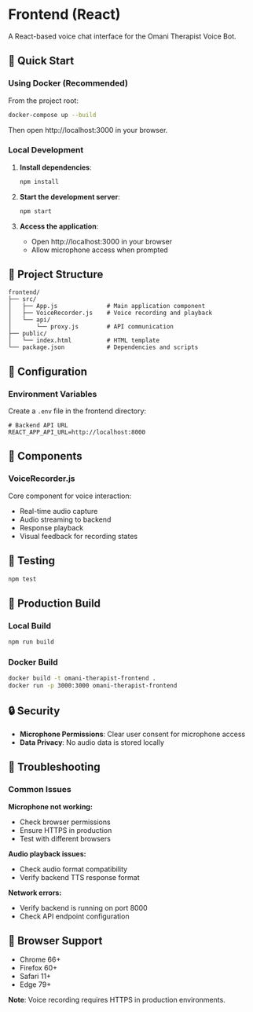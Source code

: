 # Frontend (React)

A React-based voice chat interface for the Omani Therapist Voice Bot.

## 🚀 Quick Start

### Using Docker (Recommended)

From the project root:
```bash
docker-compose up --build
```

Then open http://localhost:3000 in your browser.

### Local Development

1. **Install dependencies**:
   ```bash
   npm install
   ```

2. **Start the development server**:
   ```bash
   npm start
   ```

3. **Access the application**:
   - Open http://localhost:3000 in your browser
   - Allow microphone access when prompted

## 📁 Project Structure

```
frontend/
├── src/
│   ├── App.js              # Main application component
│   ├── VoiceRecorder.js    # Voice recording and playback
│   └── api/
│       └── proxy.js        # API communication
├── public/
│   └── index.html          # HTML template
└── package.json            # Dependencies and scripts
```

## 🔧 Configuration

### Environment Variables

Create a `.env` file in the frontend directory:

```env
# Backend API URL
REACT_APP_API_URL=http://localhost:8000
```

## 🎨 Components

### VoiceRecorder.js
Core component for voice interaction:
- Real-time audio capture
- Audio streaming to backend
- Response playback
- Visual feedback for recording states

## 🧪 Testing

```bash
npm test
```

## 🚀 Production Build

### Local Build
```bash
npm run build
```

### Docker Build
```bash
docker build -t omani-therapist-frontend .
docker run -p 3000:3000 omani-therapist-frontend
```

## 🔒 Security

- **Microphone Permissions**: Clear user consent for microphone access
- **Data Privacy**: No audio data is stored locally

## 🐛 Troubleshooting

### Common Issues

**Microphone not working:**
- Check browser permissions
- Ensure HTTPS in production
- Test with different browsers

**Audio playback issues:**
- Check audio format compatibility
- Verify backend TTS response format

**Network errors:**
- Verify backend is running on port 8000
- Check API endpoint configuration

## 📱 Browser Support

- Chrome 66+
- Firefox 60+
- Safari 11+
- Edge 79+

**Note**: Voice recording requires HTTPS in production environments. 